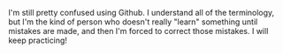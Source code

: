 I'm still pretty confused using Github. I understand all of the terminology, but I'm the kind of person who doesn't really "learn" something until mistakes are made, and then I'm forced to correct those mistakes. I will keep practicing!
